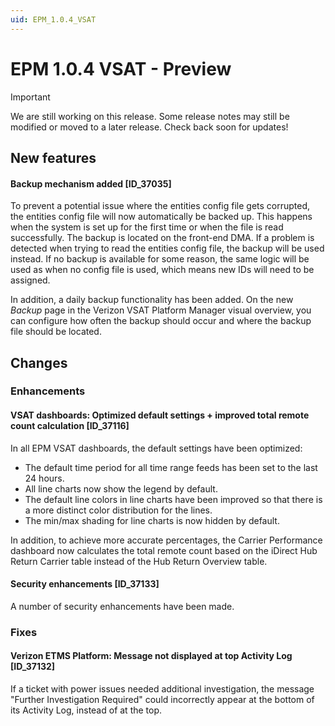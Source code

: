```yaml
---
uid: EPM_1.0.4_VSAT
---
```


# EPM 1.0.4 VSAT - Preview

> [!IMPORTANT]
> We are still working on this release. Some release notes may still be modified or moved to a later release. Check back soon for updates!

## New features

#### Backup mechanism added [ID_37035]

To prevent a potential issue where the entities config file gets corrupted, the entities config file will now automatically be backed up. This happens when the system is set up for the first time or when the file is read successfully. The backup is located on the front-end DMA. If a problem is detected when trying to read the entities config file, the backup will be used instead. If no backup is available for some reason, the same logic will be used as when no config file is used, which means new IDs will need to be assigned.

In addition, a daily backup functionality has been added. On the new *Backup* page in the Verizon VSAT Platform Manager visual overview, you can configure how often the backup should occur and where the backup file should be located.

## Changes

### Enhancements

#### VSAT dashboards: Optimized default settings + improved total remote count calculation [ID_37116]

In all EPM VSAT dashboards, the default settings have been optimized:

- The default time period for all time range feeds has been set to the last 24 hours.
- All line charts now show the legend by default.
- The default line colors in line charts have been improved so that there is a more distinct color distribution for the lines.
- The min/max shading for line charts is now hidden by default.

In addition, to achieve more accurate percentages, the Carrier Performance dashboard now calculates the total remote count based on the iDirect Hub Return Carrier table instead of the Hub Return Overview table.

#### Security enhancements [ID_37133]

A number of security enhancements have been made.

### Fixes

#### Verizon ETMS Platform: Message not displayed at top Activity Log [ID_37132]

If a ticket with power issues needed additional investigation, the message "Further Investigation Required" could incorrectly appear at the bottom of its Activity Log, instead of at the top.
